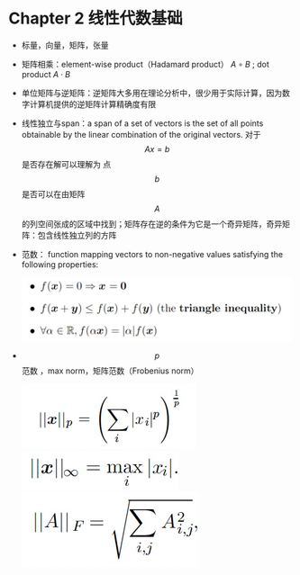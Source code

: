 # Chapter 2 线性代数基础

* 标量，向量，矩阵，张量
* 矩阵相乘：element-wise product（Hadamard product） $A\circ B$ ; dot product $A\cdot B$ 
* 单位矩阵与逆矩阵：逆矩阵大多用在理论分析中，很少用于实际计算，因为数字计算机提供的逆矩阵计算精确度有限
* 线性独立与span：a span of a set of vectors is the set of all points obtainable by the linear combination of the original vectors. 对于 $$Ax=b$$ 是否存在解可以理解为 点$$b$$是否可以在由矩阵 $$A$$ 的列空间张成的区域中找到；矩阵存在逆的条件为它是一个奇异矩阵，奇异矩阵：包含线性独立列的方阵
* 范数： function mapping vectors to non-negative values satisfying the following properties:

  ![](.gitbook/assets/norm.png)

* $$p$$ 范数  ，max norm，矩阵范数（Frobenius norm）

  ![](.gitbook/assets/p-norm.jpg) ![](.gitbook/assets/max-norm.jpg) ![](.gitbook/assets/frobenius-norm.jpg) 

  

